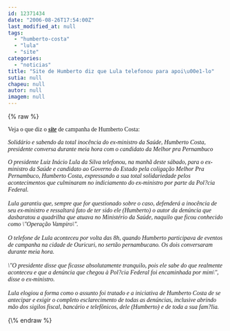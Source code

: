 ```yaml
---
id: 12371434
date: "2006-08-26T17:54:00Z"
last_modified_at: null
tags:
  - "humberto-costa"
  - "lula"
  - "site"
categories:
  - "noticias"
title: "Site de Humberto diz que Lula telefonou para apoi\u00e1-lo"
sutia: null
chapeu: null
autor: null
imagem: null
---
```

{\% raw %}
<p><P><FONT face=Verdana>Veja o que diz o <STRONG><EM><U><A href=\"https://www.humberto13.can.br/noticias/noticias_na_integra.php?id_noticia=52\" target=_blank>site</A></U></EM></STRONG> de campanha de Humberto Costa:</FONT></P></p>
<p><P><FONT face=Verdana><EM>Solidário e sabendo da total inocência do ex-ministro da Saúde, Humberto Costa, presidente conversa durante meia hora com o candidato da Melhor pra Pernambuco</EM></FONT></P></p>
<p><P><FONT face=Verdana><EM>O presidente Luiz Inácio Lula da Silva telefonou, na manhã deste sábado, para o ex-ministro da Saúde e candidato ao Governo do Estado pela coligação Melhor Pra Pernambuco, Humberto Costa, expressando a sua total solidariedade pelos acontecimentos que culminaram no indiciamento do ex-ministro por parte da Pol?cia Federal.<BR><BR>Lula garantiu que, sempre que for questionado sobre o caso, defenderá a inocência de seu ex-ministro e ressaltará fato de ter sido ele (Humberto) o autor da denúncia que dasbaratou a quadrilha que atuava no Ministério da Saúde, naquilo que ficou conhecido como \"Operação Vampiro\".<BR><BR>O telefone de Lula aconteceu por volta das 8h, quando Humberto participava de eventos de campanha na cidade de Ouricuri, no sertão pernambucano. Os dois conversaram durante meia hora.<BR><BR>\"O presidente disse que ficasse absolutamente tranquilo, pois ele sabe do que realmente aconteceu e que a denúncia que chegou à Pol?cia Federal foi encaminhada por mim\", disse o ex-ministro.<BR><BR>Lula elogiou a forma como o assunto foi tratado e a iniciativa de Humberto Costa de se antecipar e exigir o completo esclarecimento de todas as denúncias, inclusive abrindo mão dos sigilos fiscal, bancário e telefônicos, dele (Humberto) e de toda a sua fam?lia.</EM></FONT></P> </p>
{\% endraw %}